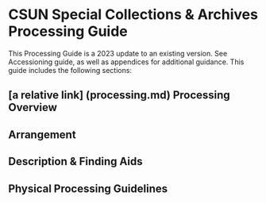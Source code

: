 # CSUN Special Collections & Archives Processing Guide
This Processing Guide is a 2023 update to an existing version. See Accessioning guide, as well as appendices for additional guidance. This guide includes the following sections:

## [a relative link] (processing.md) Processing Overview

## Arrangement

## Description & Finding Aids

## Physical Processing Guidelines
